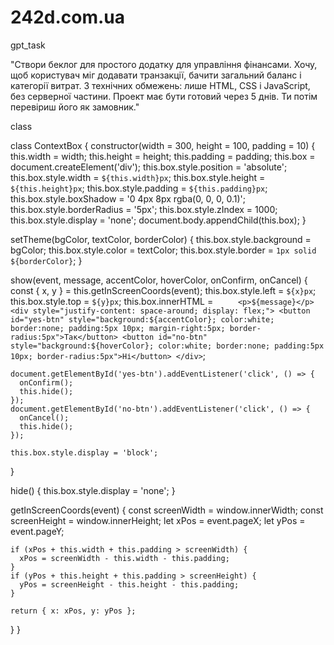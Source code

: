 # 242d.com.ua

gpt_task

"Створи беклог для простого додатку для управління фінансами. Хочу, щоб користувач міг додавати транзакції, бачити загальний баланс і категорії витрат. З технічних обмежень: лише HTML, CSS і JavaScript, без серверної частини. Проект має бути готовий через 5 днів. Ти потім перевіриш його як замовник."

class

class ContextBox {
constructor(width = 300, height = 100, padding = 10) {
this.width = width;
this.height = height;
this.padding = padding;
this.box = document.createElement('div');
this.box.style.position = 'absolute';
this.box.style.width = `${this.width}px`;
this.box.style.height = `${this.height}px`;
this.box.style.padding = `${this.padding}px`;
this.box.style.boxShadow = '0 4px 8px rgba(0, 0, 0, 0.1)';
this.box.style.borderRadius = '5px';
this.box.style.zIndex = 1000;
this.box.style.display = 'none';
document.body.appendChild(this.box);
}

setTheme(bgColor, textColor, borderColor) {
this.box.style.background = bgColor;
this.box.style.color = textColor;
this.box.style.border = `1px solid ${borderColor}`;
}

show(event, message, accentColor, hoverColor, onConfirm, onCancel) {
const { x, y } = this.getInScreenCoords(event);
this.box.style.left = `${x}px`;
this.box.style.top = `${y}px`;
this.box.innerHTML = `      <p>${message}</p>
      <div style="justify-content: space-around; display: flex;">
        <button id="yes-btn" style="background:${accentColor}; color:white; border:none; padding:5px 10px; margin-right:5px; border-radius:5px">Так</button>
        <button id="no-btn" style="background:${hoverColor}; color:white; border:none; padding:5px 10px; border-radius:5px">Ні</button>
      </div>
   `;

    document.getElementById('yes-btn').addEventListener('click', () => {
      onConfirm();
      this.hide();
    });
    document.getElementById('no-btn').addEventListener('click', () => {
      onCancel();
      this.hide();
    });

    this.box.style.display = 'block';

}

hide() {
this.box.style.display = 'none';
}

getInScreenCoords(event) {
const screenWidth = window.innerWidth;
const screenHeight = window.innerHeight;
let xPos = event.pageX;
let yPos = event.pageY;

    if (xPos + this.width + this.padding > screenWidth) {
      xPos = screenWidth - this.width - this.padding;
    }
    if (yPos + this.height + this.padding > screenHeight) {
      yPos = screenHeight - this.height - this.padding;
    }

    return { x: xPos, y: yPos };

}
}
